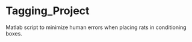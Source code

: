# Tagging_Project
 Matlab script to minimize human errors when placing rats in conditioning boxes. 
